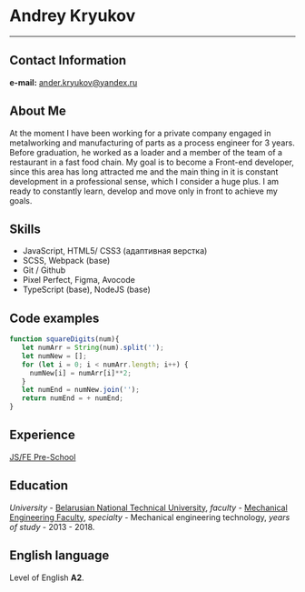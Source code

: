 # Andrey Kryukov
***
## Contact Information
**e-mail:** ander.kryukov@yandex.ru
## About Me
At the moment I have been working for a private company engaged in metalworking and manufacturing of parts as a process engineer for 3 years. Before graduation, he worked as a loader and a member of the team of a restaurant in a fast food chain. My goal is to become a Front-end developer, since this area has long attracted me and the main thing in it is constant development in a professional sense, which I consider a huge plus. I am ready to constantly learn, develop and move only in front to achieve my goals.
## Skills
* JavaScript, HTML5/ CSS3 (адаптивная верстка)
* SCSS, Webpack (base)
* Git / Github
* Pixel Perfect, Figma, Avocode
* TypeScript (base), NodeJS (base)
## Code examples
```javascript
function squareDigits(num){
   let numArr = String(num).split('');
   let numNew = [];
   for (let i = 0; i < numArr.length; i++) {
     numNew[i] = numArr[i]**2;
   }
   let numEnd = numNew.join('');
   return numEnd = + numEnd;
}
```
## Experience
[JS/FE Pre-School](https://app.rs.school/certificate/8duojyjd)
## Education
   _University_ - [Belarusian National Technical University](http://bntu.by), _faculty_ - [Mechanical Engineering Faculty](http://bntu.by/msf.html), _specialty_ - Mechanical engineering technology, _years of study_ - 2013 - 2018.
## English language
Level of English **A2**.